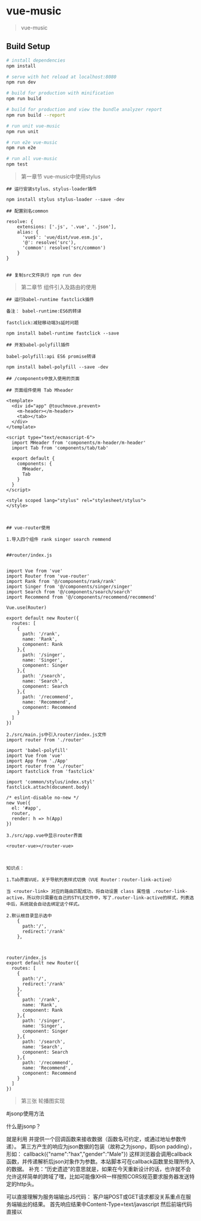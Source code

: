 # vue-music

> vue-music

## Build Setup

``` bash
# install dependencies
npm install

# serve with hot reload at localhost:8080
npm run dev

# build for production with minification
npm run build

# build for production and view the bundle analyzer report
npm run build --report

# run unit vue-music
npm run unit

# run e2e vue-music
npm run e2e

# run all vue-music
npm test
```

> 第一章节 vue-music中使用stylus
```
## 运行安装stylus、stylus-loader插件

npm install stylus stylus-loader --save -dev

## 配置别名common

resolve: {
    extensions: ['.js', '.vue', '.json'],
    alias: {
      'vue$': 'vue/dist/vue.esm.js',
      '@': resolve('src'),
      'common': resolve('src/common')
    }
}


## 复制src文件执行 npm run dev
````

> 第二章节 组件引入及路由的使用
```
## 运行babel-runtime fastclick插件

备注： babel-runtime:ES6的转译

fastclick:减轻移动端3s延时问题

npm install babel-runtime fastclick --save

## 开发babel-polyfill插件

babel-polyfill:api ES6 promise转译

npm install babel-polyfill --save -dev

## /components中放入使用的页面

## 页面组件使用 Tab Mheader

<template>
  <div id="app" @touchmove.prevent>
    <m-header></m-header>
    <tab></tab>
  </div>
</template>

<script type="text/ecmascript-6">
  import MHeader from 'components/m-header/m-header'
  import Tab from 'components/tab/tab'

  export default {
    components: {
      MHeader,
      Tab
    }
  }
</script>

<style scoped lang="stylus" rel="stylesheet/stylus">
</style>



## vue-router使用

1.导入四个组件 rank singer search remmend


##router/index.js


import Vue from 'vue'
import Router from 'vue-router'
import Rank from '@/components/rank/rank'
import Singer from '@/components/singer/singer'
import Search from '@/components/search/search'
import Recommend from '@/components/recommend/recommend'

Vue.use(Router)

export default new Router({
  routes: [
    {
      path: '/rank',
      name: 'Rank',
      component: Rank
    },{
      path: '/singer',
      name: 'Singer',
      component: Singer
    },{
      path: '/search',
      name: 'Search',
      component: Search
    },{
      path: '/recommend',
      name: 'Recommend',
      component: Recommend
    }
  ]
})

2./src/main.js中引入router/index.js文件
import router from './router'

import 'babel-polyfill'
import Vue from 'vue'
import App from './App'
import router from './router'
import fastclick from 'fastclick'

import 'common/stylus/index.styl'
fastclick.attach(document.body)

/* eslint-disable no-new */
new Vue({
  el: '#app',
  router,
  render: h => h(App)
})

3./src/app.vue中显示router界面

<router-vue></router-vue>



知识点：

1.Tab界面VUE，关于导航列表样式切换（VUE Router：router-link-active）

当 <router-link> 对应的路由匹配成功，将自动设置 class 属性值 .router-link-active，所以你只需要在自己的STYLE文件中，写了.router-link-active的样式，列表选中后，系统就会自动去绑定这个样式。

2.默认根目录显示选中
    {
      path:'/',
      redirect:'/rank'
    },



router/index.js
export default new Router({
  routes: [
    {
      path:'/',
      redirect:'/rank'
    },
    {
      path: '/rank',
      name: 'Rank',
      component: Rank
    },{
      path: '/singer',
      name: 'Singer',
      component: Singer
    },{
      path: '/search',
      name: 'Search',
      component: Search
    },{
      path: '/recommend',
      name: 'Recommend',
      component: Recommend
    }
  ]
})
```

>第三张 轮播图实现

#jsonp使用方法

什么是jsonp？ 

就是利用<script>标签没有跨域限制的“漏洞”（历史遗迹啊）来达到与第三方通讯的目的。当需要通讯时，本站脚本创建一个<script>元素，地址指向第三方的API网址，形如：     <script src="http://www.example.net/api?param1=1&param2=2"></script>     并提供一个回调函数来接收数据（函数名可约定，或通过地址参数传递）。     第三方产生的响应为json数据的包装（故称之为jsonp，即json padding），形如：     callback({"name":"hax","gender":"Male"})     这样浏览器会调用callback函数，并传递解析后json对象作为参数。本站脚本可在callback函数里处理所传入的数据。    补充：“历史遗迹”的意思就是，如果在今天重新设计的话，也许就不会允许这样简单的跨域了嘿，比如可能像XHR一样按照CORS规范要求服务器发送特定的http头。

可以直接理解为服务端输出JS代码：
客户端POST或GET请求都没关系重点在服务端输出的结果。
首先响应结果中Content-Type=text/javascript
然后前端代码直接以<script src="这里就是服务端Http的URL地址"/> 

jsonp就是一段js代码，使用script标签来引用的，因为这个名字，本来不是个问题也成了个问题  

1.安装jsonp

```
npm install jsonp --save
```

2.jsonp+promise封装

src/common/js/jsonp.js

```
import originJSONP from 'jsonp'

export dafault function jsonp(url,data,option){
	url+=(url.indexOf('?')<0?'?':'&')+param(data)
	
   return new Promise((resolve,reject)=>{
   	originJSONP(url,option,(err,data)=>{
   		if(!err){
   			resolve(data)
   		}else{
   			reject(err)
   		}
   	})
   })
}

function param(data){
	let url=''
	for(var k in data){
		let value = data[k]!==undefined?data[k]:''
		url+=`&${k}=${encodeURIComponent(value)}`
	}
	return url?url.substring(1):''
}
```
3.jsonp的使用-访问recommend界面数据

src/api/recommend.js

```
import jsonp from 'common/js/jsonp'
import {commonParams,options} from './config'

export function getRecommend(){
	const url = 'https://c.y.qq.com/musichall/fcgi-bin/fcg_yqqhomepagerecommend.fcg'

	const data = Object.assign({},commonParams,{
		platform:'h5',
		uin:0,
		needNewCode:1
	})

	return jsonp(url,data,options)
}
```
src/componenents/recommend/recommend.vue

```
<script type="text/ecmascript-6">
import {getRecommend} from 'api/recommend'
import {ERR_OK} from 'api/config'

export default{
	created(){
		this._getRecommend()
	},
	methods:{
		_getRecommend(){
			getRecommend().then((res)=>{
				if(res.code === ERR_OK){
					console.log(res.data.slider)
				}
			})
		}
	}
}

</script>
```
由此就可以回去到数据

说道这里，估计大家应该都会想到之前访问轮播组建数据是我们安装啦jsonp并对其进行promise封装。现在我们使用axios完全可以解决跨域问题，而且非常简单不需要之前那么复杂，下面就来给大家展示下吧

build/webpack.dev.conf.js
```
app.get('/api/getRecommend', function (req, res) {
        const url = 'https://c.y.qq.com/musichall/fcgi-bin/fcg_yqqhomepagerecommend.fcg'
        axios.get(url, {
          params: req.query
        }).then((response) => {
          res.json(response.data)
        }).catch((e) => {
          console.log(e)
        })
      })
```


src/api/recommend.js
```
//1.1.访问轮播图数据jsonp+promise封装
export function getRecommend() {
  const url = 'https://c.y.qq.com/musichall/fcgi-bin/fcg_yqqhomepagerecommend.fcg'

  const data = Object.assign({}, commonParams, {
    platform: 'h5',
    uin: 0,
    needNewCode: 1
  })

  return jsonp(url, data, options)
}
//1.2.访问轮播图数据axios直接访问
export function getRecommends() {
  const url = '/api/getRecommend'

  const data = Object.assign({}, commonParams, {
    platform: 'h5',
    uin: 0,
    needNewCode: 1
  })

  return axios.get(url, {
    params: data
  }).then((res) => {
    return Promise.resolve(res.data)
  })
}
```

src/componentd/remmend/recommend.vue
执行该方法即可
```
_getRecommends(){
  getRecommends().then((res)=>{
    if(res.code === ERR_OK){
      this.recommends=res.data.slider
    }
  })
}
```





#扩展知识$ref
④子组件索引

简单来说：就是可以直接从索引获取到子组件，然后就可以调用各个子组件的方法了。

 

添加索引方法是：在标签里添加v-ref:索引名

调用组件方法是：vm.$ref.索引名

也可以直接在父组件中使用this.$ref.索引名

这个时候，就可以获得组件了，然后通过组件可以调用他的方法，或者是使用其数据。
```
<div id="app">  
    父组件：  
    <button @click="todo">触发子组件的事件</button>  
    <br/>  
    子组件1：  
    <!--绑定写在这里，可以多个绑定同一个，或者不同绑定不同的，但不能一个绑定多个-->  
    <children v-ref:child></children>  
</div>  
<script>  
    var vm = new Vue({  
        el: '#app',  
        methods: {  
            todo: function () {  
                this.$refs.child.fromParent();  //通过索引调用子组件的fromParent方法  
            }  
        },  
        components: {  
            children: {    //这个无返回值，不会继续派发  
                props: ['test'],  
                template: "<button>children1</button>",  
                methods: {  
                    fromParent: function () {  
                        console.log("happened fromParent by ref");  
                    }  
                }  
            }  
        }  
    });  
</script>  
```

```
// 为了得到有序列表，我们需要处理 map
  let ret = []
  let hot = []
  for (let key in map) {
    let val = map[key]
    if (val.title.match(/[a-zA-Z]/)) {
      ret.push(val)
    } else if (val.title === HOT_NAME) {
      hot.push(val)
    }
  }
  ret.sort((a, b) => {
    return a.title.charCodeAt(0) - b.title.charCodeAt(0)
  })
  return hot.concat(ret)

sort那个function的作用就是比较两个数的大小用的,然后返回结果的正负作为排序的依据.
这个函数是升序排序,如果想逆序排序改成return b-a;就行了.
它的排序原理是每2个数比较,然后根据正负更改数组内元素的位置.
比如第一次比较,a就是888,b就是2222然后返回888-2222 是负的 位置不变.
你可以在函数里面alert一下a和b的值看看.


charCodeAt() 方法可返回指定位置的字符的 Unicode 编码。这个返回值是 0 - 65535 之间的整数。
方法 charCodeAt() 与 charAt() 方法执行的操作相似，只不过前者返回的是位于指定位置的字符的编码，而后者返回的是字符子串。

match() 方法可在字符串内检索指定的值，或找到一个或多个正则表达式的匹配。
该方法类似 indexOf() 和 lastIndexOf()，但是它返回指定的值，而不是字符串的位置。

```


```
$(':checkbox').map(function() {
  return this.id;
}).get().join(',');

map() 把每个元素通过函数传递到当前匹配集合中，生成包含返回值的新的 jQuery 对象。


$(selector).get(index)
get() 方法获得由选择器指定的 DOM 元素。


var arr = new Array(3)
arr[0] = "George"
arr[1] = "John"
arr[2] = "Thomas"

document.write(arr.join()) //George,John,Thomas
document.write(arr.join(".")) //George.John.Thomas
join() 方法用于把数组中的所有元素放入一个字符串。
元素是通过指定的分隔符进行分隔的。

```

```
target 事件属性可返回事件的目标节点（触发该事件的节点），如生成事件的元素、文档或窗口。


<p id="p1"></p>

console.log(event.target.id); //p1
console.log(event.target.getAttribute(id)); //p1  当id是一个变量值时


export function getData(el , name , val){
     const prefix = 'data-'
     name = prefix + name
     if(val){
      return el.setAttribute(name,val)
     }else{
      return el.getAttribute(name)
     }
}
```



watch监听scrollY理解
页面滚动时，better-scroll派发过来的scrollY值，watch监听是有两个参数，第一个记录的是新值，第二个是原来的值。这个newY应该就是这个新的值

```
首先确认 watch是一个对象，一定要当成对象来用。 
对象就有键，有值。 
键：就是你要监控的那个家伙，比如说$route，这个就是要监控路由的变化。或者是data中的某个变量。 
值可以是函数：就是当你监控的家伙变化时，需要执行的函数，这个函数有两个形参，第一个是当前值，第二个是变化后的值。 
值也可以是函数名：不过这个函数名要用单引号来包裹。 
第三种情况厉害了。 
值是包括选项的对象：选项包括有三个。

第一个handler：其值是一个回调函数。即监听到变化时应该执行的函数。
第二个是deep：其值是true或false；确认是否深入监听。（一般监听时是不能监听到对象属性值的变化的，数组的值变化可以听到。）
第三个是immediate：其值是true或false；确认是否以当前的初始值执行handler的函数。


 var vm = new Vue( {  
        el: '#app',  
        data: {  
            childrens: {  
                name: '小强',  
                age: 20,  
                sex: '男'  
            },  
            tdArray:["1","2"],  
            lastName:"张三"  
        },  
        watch:{  
            childrens:{  
                handler:function(val,oldval){  
                    console.log(val.name)  
                },  
                deep:true//对象内部的属性监听，也叫深度监听  
            },  
            'childrens.name':function(val,oldval){  
                console.log(val+"aaa")  
            },//键路径必须加上引号  
            lastName:function(val,oldval){  
                console.log(this.lastName)  
            }  
        },//以V-model绑定数据时使用的数据变化监测  
    } );  
    vm.$watch("lastName",function(val,oldval){  
        console.log(val)  
    })//主动调用$watch方法来进行数据监测
```












作者：贺师俊
链接：https://www.zhihu.com/question/19966531/answer/13502030
来源：知乎
著作权归作者所有。商业转载请联系作者获得授权，非商业转载请注明出处。



For a detailed explanation on how things work, check out the [guide](http://vuejs-templates.github.io/webpack/) and [docs for vue-loader](http://vuejs.github.io/vue-loader).
